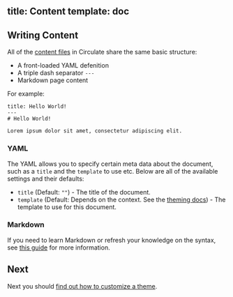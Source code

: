 title: Content
template: doc
---
## Writing Content

All of the [content files](/docs/routing) in Circulate share the same basic structure:

* A front-loaded YAML defenition
* A triple dash separator `---`
* Markdown page content

For example:

```
title: Hello World!
---
# Hello World!

Lorem ipsum dolor sit amet, consectetur adipiscing elit.
```

### YAML

The YAML allows you to specify certain meta data about the document, such as a `title` and the `template` to use etc. Below are all of the available settings and their defaults:

* `title` (Default: `""`) - The title of the document.
* `template` (Default: Depends on the context. See the [theming docs](/docs/theming)) - The template to use for this document.

### Markdown

If you need to learn Markdown or refresh your knowledge on the syntax, see [this guide](https://github.com/adam-p/markdown-here/wiki/Markdown-Cheatsheet) for more information.

## Next

Next you should [find out how to customize a theme](/docs/theming).
